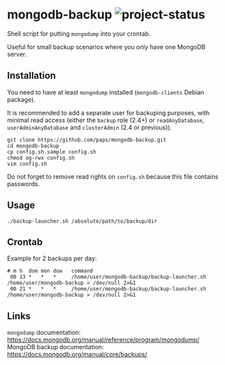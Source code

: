 mongodb-backup ![project-status](http://stillmaintained.com/paps/mongodb-backup.png)
====================================================================================

Shell script for putting `mongodump` into your crontab.

Useful for small backup scenarios where you only have one MongoDB server.

Installation
------------

You need to have at least `mongodump` installed (`mongodb-clients` Debian package).

It is recommended to add a separate user for backuping purposes, with minimal read access (either the `backup` role (2.4+) or `readAnyDatabase`, `userAdminAnyDatabase` and `clusterAdmin` (2.4 or previous)).

    git clone https://github.com/paps/mongodb-backup.git
    cd mongodb-backup
    cp config.sh.sample config.sh
    chmod og-rwx config.sh
    vim config.sh

Do not forget to remove read rights on `config.sh` because this file contains passwords.

Usage
-----

`./backup-launcher.sh /absolute/path/to/backup/dir`

Crontab
-------

Example for 2 backups per day:

    # m h  dom mon dow   command
     00 13 *   *   *     /home/user/mongodb-backup/backup-launcher.sh /home/user/mongodb-backup > /dev/null 2>&1
     00 21 *   *   *     /home/user/mongodb-backup/backup-launcher.sh /home/user/mongodb-backup > /dev/null 2>&1

Links
-----

`mongodump` documentation: https://docs.mongodb.org/manual/reference/program/mongodump/
MongoDB backup documentation: https://docs.mongodb.org/manual/core/backups/

